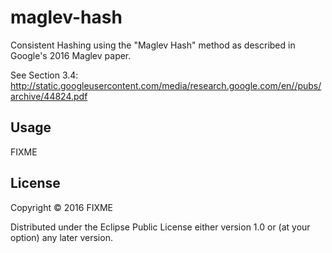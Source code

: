 # maglev-hash

Consistent Hashing using the "Maglev Hash" method as described in Google's 2016 Maglev paper.

See Section 3.4:
http://static.googleusercontent.com/media/research.google.com/en//pubs/archive/44824.pdf

## Usage

FIXME

## License

Copyright © 2016 FIXME

Distributed under the Eclipse Public License either version 1.0 or (at
your option) any later version.
